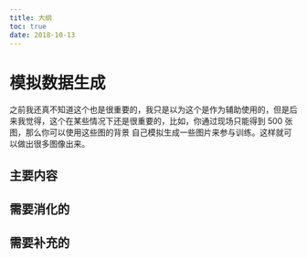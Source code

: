 ```yaml
---
title: 大纲
toc: true
date: 2018-10-13
---
```

# 模拟数据生成

之前我还真不知道这个也是很重要的，我只是以为这个是作为辅助使用的，但是后来我觉得，这个在某些情况下还是很重要的，比如，你通过现场只能得到 500 张图，那么你可以使用这些图的背景 自己模拟生成一些图片来参与训练。这样就可以做出很多图像出来。


## 主要内容


## 需要消化的


## 需要补充的
